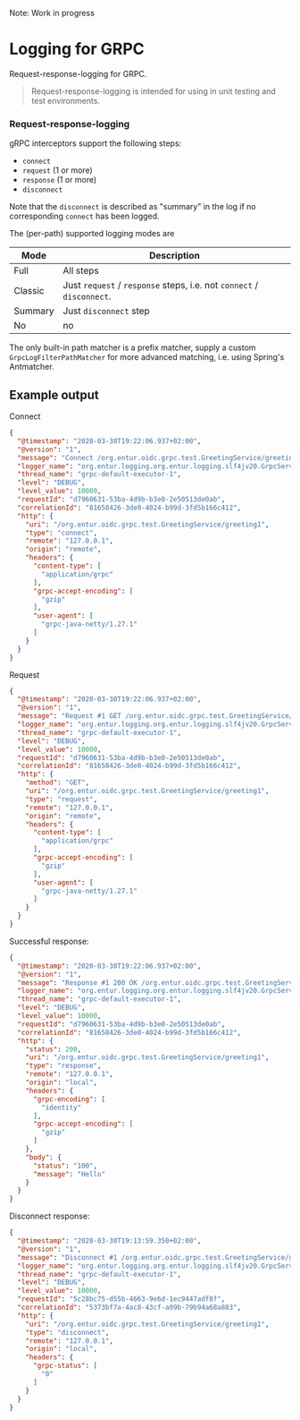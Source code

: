 Note: Work in progress

# Logging for GRPC

Request-response-logging for GRPC.

> Request-response-logging is intended for using in unit testing and test environments.

### Request-response-logging

gRPC interceptors support the following steps:

* `connect`
* `request` (1 or more)
* `response` (1 or more)
* `disconnect`

Note that the `disconnect` is described as "summary" in the log if no corresponding `connect` has been logged.

The (per-path) supported logging modes are

| Mode | Description | 
| ---- | ------- | 
| Full | All steps | 
| Classic | Just `request` / `response` steps, i.e. not `connect` / `disconnect`. |
| Summary | Just `disconnect` step |
| No | no | None |

The only built-in path matcher is a prefix matcher, supply a custom `GrpcLogFilterPathMatcher` for more advanced
matching, i.e. using Spring's Antmatcher.

## Example output

Connect

```json
{
  "@timestamp": "2020-03-30T19:22:06.937+02:00",
  "@version": "1",
  "message": "Connect /org.entur.oidc.grpc.test.GreetingService/greeting1",
  "logger_name": "org.entur.logging.org.entur.logging.slf4jv20.GrpcServerLoggingInterceptor",
  "thread_name": "grpc-default-executor-1",
  "level": "DEBUG",
  "level_value": 10000,
  "requestId": "d7960631-53ba-4d9b-b3e0-2e50513de0ab",
  "correlationId": "81658426-3de0-4024-b99d-3fd5b166c412",
  "http": {
    "uri": "/org.entur.oidc.grpc.test.GreetingService/greeting1",
    "type": "connect",
    "remote": "127.0.0.1",
    "origin": "remote",
    "headers": {
      "content-type": [
        "application/grpc"
      ],
      "grpc-accept-encoding": [
        "gzip"
      ],
      "user-agent": [
        "grpc-java-netty/1.27.1"
      ]
    }
  }
}
```


Request

```json
{
  "@timestamp": "2020-03-30T19:22:06.937+02:00",
  "@version": "1",
  "message": "Request #1 GET /org.entur.oidc.grpc.test.GreetingService/greeting1",
  "logger_name": "org.entur.logging.org.entur.logging.slf4jv20.GrpcServerLoggingInterceptor",
  "thread_name": "grpc-default-executor-1",
  "level": "DEBUG",
  "level_value": 10000,
  "requestId": "d7960631-53ba-4d9b-b3e0-2e50513de0ab",
  "correlationId": "81658426-3de0-4024-b99d-3fd5b166c412",
  "http": {
    "method": "GET",
    "uri": "/org.entur.oidc.grpc.test.GreetingService/greeting1",
    "type": "request",
    "remote": "127.0.0.1",
    "origin": "remote",
    "headers": {
      "content-type": [
        "application/grpc"
      ],
      "grpc-accept-encoding": [
        "gzip"
      ],
      "user-agent": [
        "grpc-java-netty/1.27.1"
      ]
    }
  }
}
```

Successful response:

```json
{
  "@timestamp": "2020-03-30T19:22:06.937+02:00",
  "@version": "1",
  "message": "Response #1 200 OK /org.entur.oidc.grpc.test.GreetingService/greeting1",
  "logger_name": "org.entur.logging.org.entur.logging.slf4jv20.GrpcServerLoggingInterceptor",
  "thread_name": "grpc-default-executor-1",
  "level": "DEBUG",
  "level_value": 10000,
  "requestId": "d7960631-53ba-4d9b-b3e0-2e50513de0ab",
  "correlationId": "81658426-3de0-4024-b99d-3fd5b166c412",
  "http": {
    "status": 200,
    "uri": "/org.entur.oidc.grpc.test.GreetingService/greeting1",
    "type": "response",
    "remote": "127.0.0.1",
    "origin": "local",
    "headers": {
      "grpc-encoding": [
        "identity"
      ],
      "grpc-accept-encoding": [
        "gzip"
      ]
    },
    "body": {
      "status": "100",
      "message": "Hello"
    }
  }
}
```

Disconnect response:

```json
{
  "@timestamp": "2020-03-30T19:13:59.350+02:00",
  "@version": "1",
  "message": "Disconnect #1 /org.entur.oidc.grpc.test.GreetingService/greeting1",
  "logger_name": "org.entur.logging.org.entur.logging.slf4jv20.GrpcServerLoggingInterceptor",
  "thread_name": "grpc-default-executor-1",
  "level": "DEBUG",
  "level_value": 10000,
  "requestId": "5c28bc75-d55b-4663-9e6d-1ec9447adf8f",
  "correlationId": "5373bf7a-4ac8-43cf-a09b-79b94a68a883",
  "http": {
    "uri": "/org.entur.oidc.grpc.test.GreetingService/greeting1",
    "type": "disconnect",
    "remote": "127.0.0.1",
    "origin": "local",
    "headers": {
      "grpc-status": [
        "0"
      ]
    }
  }
}
```

